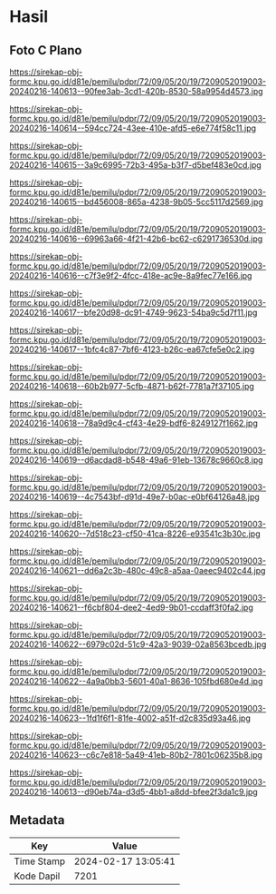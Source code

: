 # Hasil

## Foto C Plano

https://sirekap-obj-formc.kpu.go.id/d81e/pemilu/pdpr/72/09/05/20/19/7209052019003-20240216-140613--90fee3ab-3cd1-420b-8530-58a9954d4573.jpg

https://sirekap-obj-formc.kpu.go.id/d81e/pemilu/pdpr/72/09/05/20/19/7209052019003-20240216-140614--594cc724-43ee-410e-afd5-e6e774f58c11.jpg

https://sirekap-obj-formc.kpu.go.id/d81e/pemilu/pdpr/72/09/05/20/19/7209052019003-20240216-140615--3a9c6995-72b3-495a-b3f7-d5bef483e0cd.jpg

https://sirekap-obj-formc.kpu.go.id/d81e/pemilu/pdpr/72/09/05/20/19/7209052019003-20240216-140615--bd456008-865a-4238-9b05-5cc5117d2569.jpg

https://sirekap-obj-formc.kpu.go.id/d81e/pemilu/pdpr/72/09/05/20/19/7209052019003-20240216-140616--69963a66-4f21-42b6-bc62-c6291736530d.jpg

https://sirekap-obj-formc.kpu.go.id/d81e/pemilu/pdpr/72/09/05/20/19/7209052019003-20240216-140616--c7f3e9f2-4fcc-418e-ac9e-8a9fec77e166.jpg

https://sirekap-obj-formc.kpu.go.id/d81e/pemilu/pdpr/72/09/05/20/19/7209052019003-20240216-140617--bfe20d98-dc91-4749-9623-54ba9c5d7f11.jpg

https://sirekap-obj-formc.kpu.go.id/d81e/pemilu/pdpr/72/09/05/20/19/7209052019003-20240216-140617--1bfc4c87-7bf6-4123-b26c-ea67cfe5e0c2.jpg

https://sirekap-obj-formc.kpu.go.id/d81e/pemilu/pdpr/72/09/05/20/19/7209052019003-20240216-140618--60b2b977-5cfb-4871-b62f-7781a7f37105.jpg

https://sirekap-obj-formc.kpu.go.id/d81e/pemilu/pdpr/72/09/05/20/19/7209052019003-20240216-140618--78a9d9c4-cf43-4e29-bdf6-8249127f1662.jpg

https://sirekap-obj-formc.kpu.go.id/d81e/pemilu/pdpr/72/09/05/20/19/7209052019003-20240216-140619--d6acdad8-b548-49a6-91eb-13678c9660c8.jpg

https://sirekap-obj-formc.kpu.go.id/d81e/pemilu/pdpr/72/09/05/20/19/7209052019003-20240216-140619--4c7543bf-d91d-49e7-b0ac-e0bf64126a48.jpg

https://sirekap-obj-formc.kpu.go.id/d81e/pemilu/pdpr/72/09/05/20/19/7209052019003-20240216-140620--7d518c23-cf50-41ca-8226-e93541c3b30c.jpg

https://sirekap-obj-formc.kpu.go.id/d81e/pemilu/pdpr/72/09/05/20/19/7209052019003-20240216-140621--dd6a2c3b-480c-49c8-a5aa-0aeec9402c44.jpg

https://sirekap-obj-formc.kpu.go.id/d81e/pemilu/pdpr/72/09/05/20/19/7209052019003-20240216-140621--f6cbf804-dee2-4ed9-9b01-ccdaff3f0fa2.jpg

https://sirekap-obj-formc.kpu.go.id/d81e/pemilu/pdpr/72/09/05/20/19/7209052019003-20240216-140622--6979c02d-51c9-42a3-9039-02a8563bcedb.jpg

https://sirekap-obj-formc.kpu.go.id/d81e/pemilu/pdpr/72/09/05/20/19/7209052019003-20240216-140622--4a9a0bb3-5601-40a1-8636-105fbd680e4d.jpg

https://sirekap-obj-formc.kpu.go.id/d81e/pemilu/pdpr/72/09/05/20/19/7209052019003-20240216-140623--1fd1f6f1-81fe-4002-a51f-d2c835d93a46.jpg

https://sirekap-obj-formc.kpu.go.id/d81e/pemilu/pdpr/72/09/05/20/19/7209052019003-20240216-140623--c6c7e818-5a49-41eb-80b2-7801c06235b8.jpg

https://sirekap-obj-formc.kpu.go.id/d81e/pemilu/pdpr/72/09/05/20/19/7209052019003-20240216-140613--d90eb74a-d3d5-4bb1-a8dd-bfee2f3da1c9.jpg


## Metadata

| Key        | Value               |
| ---------- | ------------------- |
| Time Stamp | 2024-02-17 13:05:41 |
| Kode Dapil | 7201                |



